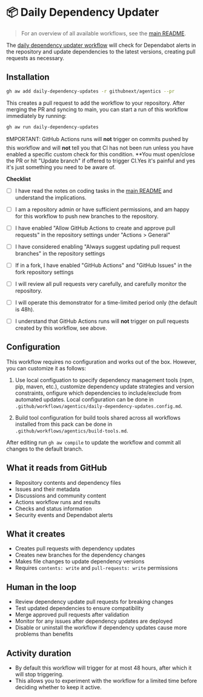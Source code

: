 # 📦 Daily Dependency Updater

> For an overview of all available workflows, see the [main README](../README.md).

The [daily dependency updater workflow](../workflows/daily-dependency-updates.md?plain=1) will check for Dependabot alerts in the repository and update dependencies to the latest versions, creating pull requests as necessary.

## Installation

```bash
gh aw add daily-dependency-updates -r githubnext/agentics --pr
```

This creates a pull request to add the workflow to your repository. After merging the PR and syncing to main, you can start a run of this workflow immediately by running:

```bash
gh aw run daily-dependency-updates
```

❗IMPORTANT: GitHub Actions runs will **not** trigger on commits pushed by this workflow and will **not** tell you that CI has not been run unless you have enabled a specific custom check for this condition. **You must open/close the PR or hit "Update branch" if offered to trigger CI.Yes it's painful and yes it's just something you need to be aware of.

**Checklist**

* [ ] I have read the notes on coding tasks in the [main README](../README.md) and understand the implications.

* [ ] I am a repository admin or have sufficient permissions, and am happy for this workflow to push new branches to the repository.

* [ ] I have enabled "Allow GitHub Actions to create and approve pull requests" in the repository settings under "Actions > General"

* [ ] I have considered enabling "Always suggest updating pull request branches" in the repository settings

* [ ] If in a fork, I have enabled "GitHub Actions" and "GitHub Issues" in the fork repository settings

* [ ] I will review all pull requests very carefully, and carefully monitor the repository. 

* [ ] I will operate this demonstrator for a time-limited period only (the default is 48h). 

* [ ] I understand that GitHub Actions runs will **not** trigger on pull requests created by this workflow, see above.

## Configuration

This workflow requires no configuration and works out of the box. However, you can customize it as follows:

1. Use local configuation to specify dependency management tools (npm, pip, maven, etc.), customize dependency update strategies and version constraints, onfigure which dependencies to include/exclude from automated updates. Local configuration can be done in `.github/workflows/agentics/daily-dependency-updates.config.md`.

2. Build tool configuration for build tools shared across all workflows installed from this pack can be done in `.github/workflows/agentics/build-tools.md`.

After editing run `gh aw compile` to update the workflow and commit all changes to the default branch.

## What it reads from GitHub

- Repository contents and dependency files
- Issues and their metadata
- Discussions and community content
- Actions workflow runs and results
- Checks and status information
- Security events and Dependabot alerts

## What it creates

- Creates pull requests with dependency updates
- Creates new branches for the dependency changes
- Makes file changes to update dependency versions
- Requires `contents: write` and `pull-requests: write` permissions

## Human in the loop

- Review dependency update pull requests for breaking changes
- Test updated dependencies to ensure compatibility
- Merge approved pull requests after validation
- Monitor for any issues after dependency updates are deployed
- Disable or uninstall the workflow if dependency updates cause more problems than benefits

## Activity duration

- By default this workflow will trigger for at most 48 hours, after which it will stop triggering. 
- This allows you to experiment with the workflow for a limited time before deciding whether to keep it active.


